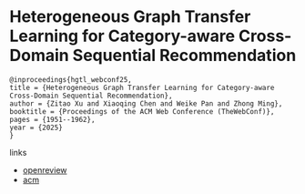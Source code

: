 # Heterogeneous Graph Transfer Learning for Category-aware Cross-Domain Sequential Recommendation

```
@inproceedings{hgtl_webconf25,
title = {Heterogeneous Graph Transfer Learning for Category-aware Cross-Domain Sequential Recommendation},
author = {Zitao Xu and Xiaoqing Chen and Weike Pan and Zhong Ming},
booktitle = {Proceedings of the ACM Web Conference (TheWebConf)},
pages = {1951--1962},
year = {2025}
}
```

links
- [openreview](https://openreview.net/forum?id=RTjTPTbH3g)
- [acm](https://dl.acm.org/doi/10.1145/3696410.3714885)
